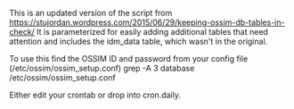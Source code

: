 This is an updated version of the script from https://stujordan.wordpress.com/2015/06/29/keeping-ossim-db-tables-in-check/ 
It is parameterized for easily adding additional tables that need attention and includes the idm_data table, which wasn't in the original. 

To use this find the OSSIM ID and password from your config file (/etc/ossim/ossim_setup.conf)
 grep -A 3 database /etc/ossim/ossim_setup.conf

Either edit your crontab or drop into cron.daily. 